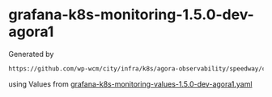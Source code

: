 # grafana-k8s-monitoring-1.5.0-dev-agora1

Generated by

```bash
https://github.com/wp-wcm/city/infra/k8s/agora-observability/speedway/common/bin/./import -N agora-observability-dev -r dev-agora1 -t grafana-k8s-monitoring -v 1.5.0
```

using Values from [grafana-k8s-monitoring-values-1.5.0-dev-agora1.yaml](../bin/grafana-k8s-monitoring-values-1.5.0-dev-agora1.yaml)
